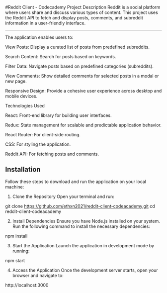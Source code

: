 #Reddit Client - Codecademy
Project Description
Reddit is a social platform where users share and discuss various types of content. This project uses the Reddit API to fetch and display posts, comments, and subreddit information in a user-friendly interface.

--------------------------------------------------------------------------------------------
The application enables users to:

View Posts: Display a curated list of posts from predefined subreddits.

Search Content: Search for posts based on keywords.

Filter Data: Navigate posts based on predefined categories (subreddits).

View Comments: Show detailed comments for selected posts in a modal or new page.

Responsive Design: Provide a cohesive user experience across desktop and mobile devices.

Technologies Used

React: Front-end library for building user interfaces.

Redux: State management for scalable and predictable application behavior.

React Router: For client-side routing.

CSS: For styling the application.

Reddit API: For fetching posts and comments.

Installation
-----------------------------------------------------------------------------------------------
Follow these steps to download and run the application on your local machine:

1. Clone the Repository
Open your terminal and run:

git clone https://github.com/ethxn2021/reddit-client-codeacademy.git
cd reddit-client-codeacademy

2. Install Dependencies
Ensure you have Node.js installed on your system. Run the following command to install the necessary dependencies:

npm install

3. Start the Application
Launch the application in development mode by running:

npm start

4. Access the Application
Once the development server starts, open your browser and navigate to:

http://localhost:3000
